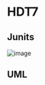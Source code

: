 # HDT7
## Junits 
![image](![image](https://user-images.githubusercontent.com/77862762/168454684-22ee8aec-d08a-4f42-a60d-cedf9d16fd15.png))



## UML

